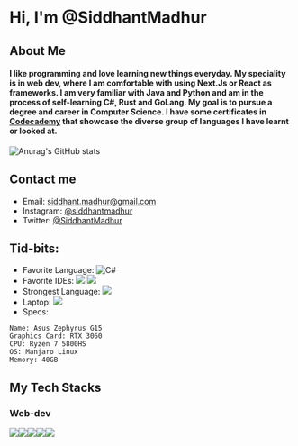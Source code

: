 # Hi, I'm @SiddhantMadhur

## About Me
#### I like programming and love learning new things everyday. My speciality is in web dev, where I am comfortable with using Next.Js or React as frameworks. I am very familiar with Java and Python and am in the process of self-learning C#, Rust and GoLang. My goal is to pursue a degree and career in Computer Science. I have some certificates in [Codecademy](https://www.codecademy.com/profiles/siddhantmadhur) that showcase the diverse group of languages I have learnt or looked at.


![Anurag's GitHub stats](https://github-readme-stats.vercel.app/api?username=SiddhantMadhur&show_icons=true&theme=dracula)

## Contact me
- Email: siddhant.madhur@gmail.com
- Instagram: [@siddhantmadhur](https://www.instagram.com/siddhantmadhur/)
- Twitter: [@SiddhantMadhur](https://twitter.com/siddhantmadhur)

## Tid-bits:
- Favorite Language: ![C#](https://img.shields.io/badge/c%23-%23239120.svg?style=for-the-badge&logo=c-sharp&logoColor=white)
- Favorite IDEs: <img src="https://img.shields.io/badge/VIM-%2311AB00.svg?&style=for-the-badge&logo=vim&logoColor=white" /> <img src="https://img.shields.io/badge/Visual_Studio_Code-0078D4?style=for-the-badge&logo=visual%20studio%20code&logoColor=white" />
- Strongest Language: <img src="https://img.shields.io/badge/JavaScript-323330?style=for-the-badge&logo=javascript&logoColor=F7DF1E" />
- Laptop: <img src="https://img.shields.io/badge/asus%20laptop-000000?style=for-the-badge&logo=asus&logoColor=white"/>
- Specs:
```
Name: Asus Zephyrus G15
Graphics Card: RTX 3060
CPU: Ryzen 7 5800HS
OS: Manjaro Linux
Memory: 40GB
```

## My Tech Stacks
### Web-dev
<img src="https://img.shields.io/badge/TypeScript-007ACC?style=for-the-badge&logo=typescript&logoColor=white" /><img src="https://img.shields.io/badge/JavaScript-323330?style=for-the-badge&logo=javascript&logoColor=F7DF1E" /><img src="https://img.shields.io/badge/next.js-000000?style=for-the-badge&logo=nextdotjs&logoColor=white" /><img src="https://img.shields.io/badge/Tailwind_CSS-38B2AC?style=for-the-badge&logo=tailwind-css&logoColor=white" /><img src="https://img.shields.io/badge/Supabase-181818?style=for-the-badge&logo=supabase&logoColor=white" />
